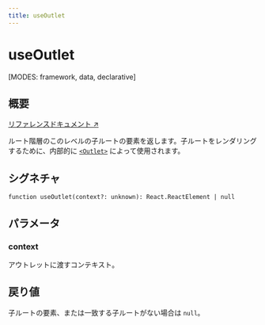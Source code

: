 ```yaml
---
title: useOutlet
---
```


# useOutlet

<!--
⚠️ ⚠️ 重要 ⚠️ ⚠️

ドキュメントの改善にご協力いただきありがとうございます！

このファイルはソースコード内のJSDocコメントから自動生成されています。
そのため、以下のファイルのJSDocコメントを編集してください。
変更がマージされると、このファイルは再生成されます。

https://github.com/remix-run/react-router/blob/main/packages/react-router/lib/hooks.tsx
-->

[MODES: framework, data, declarative]

## 概要

[リファレンスドキュメント ↗](https://api.reactrouter.com/v7/functions/react_router.useOutlet.html)

ルート階層のこのレベルの子ルートの要素を返します。子ルートをレンダリングするために、内部的に [`<Outlet>`](../components/Outlet) によって使用されます。

## シグネチャ

```tsx
function useOutlet(context?: unknown): React.ReactElement | null
```

## パラメータ

### context

アウトレットに渡すコンテキスト。

## 戻り値

子ルートの要素、または一致する子ルートがない場合は `null`。